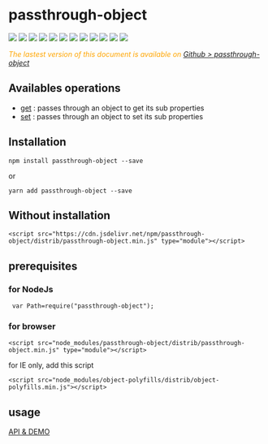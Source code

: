 # passthrough-object

  <div style="display:inline">
    <a target="_blank" title="build" href="https://travis-ci.org/Sylvain59650/passthrough-object"><img src="https://travis-ci.org/Sylvain59650/passthrough-object.png?branch=master" /></a>
    <a target="_blank" title="version" href="https://www.npmjs.com/package/passthrough-object"><img src="https://img.shields.io/npm/v/passthrough-object.svg" /></a>
    <a target="_blank" title="package" href="https://github.com/Sylvain59650/passthrough-object"><img src="https://img.shields.io/github/package-json/v/Sylvain59650/passthrough-object.svg" /></a>
    <a target="_blank" title="dependencies" href="https://david-dm.org/Sylvain59650/passthrough-object"><img src="https://img.shields.io/david/Sylvain59650/passthrough-object.svg" /></a>
    <a target="_blank" title="dependencies graph" href="http://npm.anvaka.com/#/view/2d/passthrough-object"><img src="https://img.shields.io/badge/dependencies-graph-blue.svg" /></a>
    <img src="https://img.shields.io/bundlephobia/min/passthrough-object.svg" />
    <img src="https://img.shields.io/badge/eslint-ok-blue.svg" />
    <a target="_blank" title="tests" href="https://sylvain59650.github.io/passthrough-object/"><img src="https://img.shields.io/badge/tests-passing-brightgreen.svg" /></a>  <a target="_blank" title="downloads" href="https://www.jsdelivr.com/package/npm/passthrough-object"><img src="https://data.jsdelivr.com/v1/package/npm/passthrough-object/badge" /></a>
    <a target="_blank" title="cdn" href="https://cdn.jsdelivr.net/npm/passthrough-object/distrib/passthrough-object.min.js"><img src="https://img.shields.io/badge/cdn-jsdeliv-black.svg" /></a>
    <img src="https://img.shields.io/npm/l/passthrough-object.svg" />
    <img src="https://hits.dwyl.com/Sylvain59650/passthrough-object.svg" />
  </div>



 <div class="Note" style="color:orange;font-style:italic">
 
  The lastest version of this document is available on [Github > passthrough-object](https://github.com/Sylvain59650/passthrough-object/blob/master/README.md)
</div>

## Availables operations

- [get](https://sylvain59650.github.io/passthrough-object/api.html#get) : passes through an object to get its sub properties
- [set](https://sylvain59650.github.io/passthrough-object/api.html#set) : passes through an object to set its sub properties

## Installation

    npm install passthrough-object --save

or

    yarn add passthrough-object --save

## Without installation

    <script src="https://cdn.jsdelivr.net/npm/passthrough-object/distrib/passthrough-object.min.js" type="module"></script>

## prerequisites

### for NodeJs

     var Path=require("passthrough-object");

### for browser

    <script src="node_modules/passthrough-object/distrib/passthrough-object.min.js" type="module"></script>

for IE only, add this script

    <script src="node_modules/object-polyfills/distrib/object-polyfills.min.js"></script>

## usage

<a href="https://sylvain59650.github.io/passthrough-object/">API & DEMO</a>